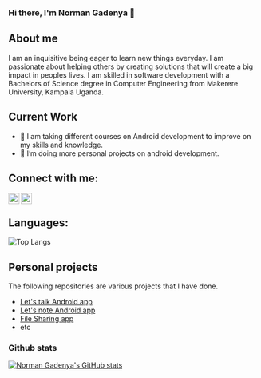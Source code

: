 ### Hi there, I'm Norman Gadenya  👋 

## About me
I am an inquisitive being eager to learn new things everyday. 
I am passionate about helping others by creating solutions that will create a big impact in peoples lives.
I am skilled in software development with a Bachelors of Science degree in Computer Engineering from Makerere University, Kampala Uganda.

## Current Work
- 🔭 I am taking different courses on Android development to improve on my skills and knowledge.
- 🌱 I’m doing more personal projects on android development.

## Connect with me:

[<img align="left" alt="Norman Gadenya | LinkedIn" width="22px" src="https://cdn.jsdelivr.net/npm/simple-icons@v3/icons/linkedin.svg" />][linkedin]

[<img align="left" alt="GadenyaNorman | Instagram" width="22px" src="https://cdn.jsdelivr.net/npm/simple-icons@v3/icons/instagram.svg" />][instagram]

<br />



## Languages:

![Top Langs](https://github-readme-stats.vercel.app/api/top-langs/?username=NormanGadenya&theme=tokyonight)


## Personal projects
The following repositories are various projects that I have done.
- [Let's talk Android app](https://github.com/NormanGadenya/Let-s-Talk-App.git )
- [Let's note Android app](https://github.com/NormanGadenya/lets_note.git)
- [File Sharing app](https://github.com/NormanGadenya/file-server.git)
- etc


 ### Github stats

  [![Norman Gadenya's GitHub stats](https://github-readme-stats.vercel.app/api?username=NormanGadenya)](https://github.com/anuraghazra/github-readme-stats)


[instagram]: https://www.instagram.com/gadenyanorman/
[linkedin]: https://www.linkedin.com/in/norman-gadenya-ba1a2289/
